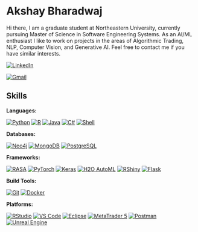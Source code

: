 # Akshay Bharadwaj

Hi there,
I am a graduate student at Northeastern University, currently pursuing Master of Science in Software Engineering Systems. As an AI/ML enthusiast I like to work on projects in the areas of Algorithmic Trading, NLP, Computer Vision, and Generative AI. Feel free to contact me if you have similar interests.

[![LinkedIn](https://img.shields.io/badge/-LinkedIn-0077B5?style=flat&logo=linkedin&logoColor=white)](https://www.linkedin.com/in/akshay-bharadwaj-k-h/)

[![Gmail](https://img.shields.io/badge/-akshaybharadwaj456%40gmail.com-red?style=flat&logo=gmail&logoColor=white)](mailto:akshaybharadwaj456@gmail.com)

## Skills 

**Languages:**   

[![Python](https://img.shields.io/badge/Python-3776AB?style=flat&logo=python&logoColor=white)](https://www.python.org/)
[![R](https://img.shields.io/badge/R-276DC3?style=flat&logo=r&logoColor=white)](https://www.r-project.org/)
[![Java](https://img.shields.io/badge/Java-007396?style=flat&logo=java&logoColor=white)](https://www.java.com/)
[![C#](https://img.shields.io/badge/C%23-239120?style=flat&logo=c-sharp&logoColor=white)](https://docs.microsoft.com/en-us/dotnet/csharp/)
[![Shell](https://img.shields.io/badge/Shell-5391FE?style=flat&logo=gnu-bash&logoColor=white)](https://www.gnu.org/software/bash/)

**Databases:**    

[![Neo4j](https://img.shields.io/badge/Neo4j-008CC1?style=flat&logo=neo4j&logoColor=white)](https://neo4j.com/)
[![MongoDB](https://img.shields.io/badge/MongoDB-47A248?style=flat&logo=mongodb&logoColor=white)](https://www.mongodb.com/)
[![PostgreSQL](https://img.shields.io/badge/PostgreSQL-4169E1?style=flat&logo=postgresql&logoColor=white)](https://www.postgresql.org/)

**Frameworks:**  

[![RASA](https://img.shields.io/badge/RASA-1A1A1A?style=flat&logo=RASA&logoColor=white)](https://rasa.com/)
[![PyTorch](https://img.shields.io/badge/PyTorch-EE4C2C?style=flat&logo=pytorch&logoColor=white)](https://pytorch.org/)
[![Keras](https://img.shields.io/badge/Keras-D00000?style=flat&logo=keras&logoColor=white)](https://keras.io/)
[![H2O AutoML](https://img.shields.io/badge/H2O%20AutoML-00AEEF?style=flat&logo=h2o.ai&logoColor=white)](https://www.h2o.ai/)
[![RShiny](https://img.shields.io/badge/RShiny-006699?style=flat&logo=R&logoColor=white)](https://shiny.rstudio.com/)
[![Flask](https://img.shields.io/badge/Flask-000000?style=flat&logo=flask&logoColor=white)](https://flask.palletsprojects.com/en/2.1.x/)

**Build Tools:**   

[![Git](https://img.shields.io/badge/Git-F05032?style=flat&logo=git&logoColor=white)](https://git-scm.com/)
[![Docker](https://img.shields.io/badge/Docker-2496ED?style=flat&logo=docker&logoColor=white)](https://www.docker.com/)


**Platforms:**      

[![RStudio](https://img.shields.io/badge/RStudio-75AADB?style=flat&logo=rstudio&logoColor=white)](https://rstudio.com/)
[![VS Code](https://img.shields.io/badge/VS%20Code-007ACC?style=flat&logo=visual-studio-code&logoColor=white)](https://code.visualstudio.com/)
[![Eclipse](https://img.shields.io/badge/Eclipse-2C2255?style=flat&logo=eclipse&logoColor=white)](https://www.eclipse.org/)
[![MetaTrader 5](https://img.shields.io/badge/MetaTrader%205-00A3E0?style=flat&logo=metaquotes&logoColor=white)](https://www.metatrader5.com/)
[![Postman](https://img.shields.io/badge/Postman-FF6C37?style=flat&logo=postman&logoColor=white)](https://www.postman.com/)
[![Unreal Engine](https://img.shields.io/badge/Unreal%20Engine-313131?style=flat&logo=unreal-engine&logoColor=white)](https://www.unrealengine.com/)



